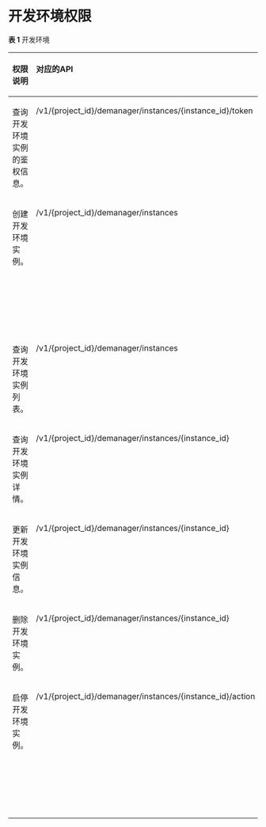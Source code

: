 # 开发环境权限<a name="modelarts_03_0162"></a>

**表 1**  开发环境

<a name="table46847342557"></a>
<table><thead align="left"><tr id="zh-cn_topic_0161309192_row199955416231"><th class="cellrowborder" valign="top" width="15.329999999999998%" id="mcps1.2.6.1.1"><p id="p1360513218173"><a name="p1360513218173"></a><a name="p1360513218173"></a><strong id="b3665138172710"><a name="b3665138172710"></a><a name="b3665138172710"></a>权限说明</strong></p>
</th>
<th class="cellrowborder" valign="top" width="30.72%" id="mcps1.2.6.1.2"><p id="zh-cn_topic_0161309192_p610676142414"><a name="zh-cn_topic_0161309192_p610676142414"></a><a name="zh-cn_topic_0161309192_p610676142414"></a><strong id="b166714822711"><a name="b166714822711"></a><a name="b166714822711"></a>对应的API</strong></p>
</th>
<th class="cellrowborder" valign="top" width="9.33%" id="mcps1.2.6.1.3"><p id="zh-cn_topic_0161309192_p14995741232"><a name="zh-cn_topic_0161309192_p14995741232"></a><a name="zh-cn_topic_0161309192_p14995741232"></a><strong id="b1866828182715"><a name="b1866828182715"></a><a name="b1866828182715"></a>方法</strong></p>
</th>
<th class="cellrowborder" valign="top" width="21.59%" id="mcps1.2.6.1.4"><p id="zh-cn_topic_0161309192_p2995114142313"><a name="zh-cn_topic_0161309192_p2995114142313"></a><a name="zh-cn_topic_0161309192_p2995114142313"></a><strong id="b17669286271"><a name="b17669286271"></a><a name="b17669286271"></a>授权项</strong></p>
</th>
<th class="cellrowborder" valign="top" width="23.03%" id="mcps1.2.6.1.5"><p id="zh-cn_topic_0161309192_p22251522192418"><a name="zh-cn_topic_0161309192_p22251522192418"></a><a name="zh-cn_topic_0161309192_p22251522192418"></a><strong id="b055224714181"><a name="b055224714181"></a><a name="b055224714181"></a>依赖其他服务的最小化授权项</strong></p>
</th>
</tr>
</thead>
<tbody><tr id="row1133031753211"><td class="cellrowborder" valign="top" width="15.329999999999998%" headers="mcps1.2.6.1.1 "><p id="zh-cn_topic_0161309192_p399618432316"><a name="zh-cn_topic_0161309192_p399618432316"></a><a name="zh-cn_topic_0161309192_p399618432316"></a>查询开发环境实例的鉴权信息。</p>
</td>
<td class="cellrowborder" valign="top" width="30.72%" headers="mcps1.2.6.1.2 "><p id="zh-cn_topic_0161309192_p189962417233"><a name="zh-cn_topic_0161309192_p189962417233"></a><a name="zh-cn_topic_0161309192_p189962417233"></a>/v1/{project_id}/demanager/instances/{instance_id}/token</p>
</td>
<td class="cellrowborder" valign="top" width="9.33%" headers="mcps1.2.6.1.3 "><p id="zh-cn_topic_0161309192_p169966410236"><a name="zh-cn_topic_0161309192_p169966410236"></a><a name="zh-cn_topic_0161309192_p169966410236"></a>GET</p>
</td>
<td class="cellrowborder" valign="top" width="21.59%" headers="mcps1.2.6.1.4 "><p id="zh-cn_topic_0161309192_p29963417231"><a name="zh-cn_topic_0161309192_p29963417231"></a><a name="zh-cn_topic_0161309192_p29963417231"></a>modelarts:notebook:access</p>
</td>
<td class="cellrowborder" valign="top" width="23.03%" headers="mcps1.2.6.1.5 "><p id="p16858523920"><a name="p16858523920"></a><a name="p16858523920"></a>-</p>
</td>
</tr>
<tr id="row469743813322"><td class="cellrowborder" valign="top" width="15.329999999999998%" headers="mcps1.2.6.1.1 "><p id="zh-cn_topic_0161309192_p1099510419236"><a name="zh-cn_topic_0161309192_p1099510419236"></a><a name="zh-cn_topic_0161309192_p1099510419236"></a>创建开发环境实例。</p>
</td>
<td class="cellrowborder" valign="top" width="30.72%" headers="mcps1.2.6.1.2 "><p id="zh-cn_topic_0161309192_p1799512414239"><a name="zh-cn_topic_0161309192_p1799512414239"></a><a name="zh-cn_topic_0161309192_p1799512414239"></a>/v1/{project_id}/demanager/instances</p>
</td>
<td class="cellrowborder" valign="top" width="9.33%" headers="mcps1.2.6.1.3 "><p id="zh-cn_topic_0161309192_p499516462317"><a name="zh-cn_topic_0161309192_p499516462317"></a><a name="zh-cn_topic_0161309192_p499516462317"></a>POST</p>
</td>
<td class="cellrowborder" valign="top" width="21.59%" headers="mcps1.2.6.1.4 "><p id="zh-cn_topic_0161309192_p12995124142310"><a name="zh-cn_topic_0161309192_p12995124142310"></a><a name="zh-cn_topic_0161309192_p12995124142310"></a>modelarts:notebook:create</p>
</td>
<td class="cellrowborder" valign="top" width="23.03%" headers="mcps1.2.6.1.5 "><p id="p1549163042817"><a name="p1549163042817"></a><a name="p1549163042817"></a>obs:bucket:CreateBucket</p>
<p id="p113061738172815"><a name="p113061738172815"></a><a name="p113061738172815"></a>obs:bucket:ListBucket</p>
<p id="p652685314187"><a name="p652685314187"></a><a name="p652685314187"></a>obs:bucket:ListAllMyBuckets</p>
<p id="p1630615384285"><a name="p1630615384285"></a><a name="p1630615384285"></a>obs:bucket:HeadBucket</p>
<p id="p930617384283"><a name="p930617384283"></a><a name="p930617384283"></a>obs:object:GetObject</p>
<p id="p53061382286"><a name="p53061382286"></a><a name="p53061382286"></a>obs:object:PutObject</p>
<p id="p4306173811288"><a name="p4306173811288"></a><a name="p4306173811288"></a>obs:object:DeleteObject</p>
</td>
</tr>
<tr id="row13828335203214"><td class="cellrowborder" valign="top" width="15.329999999999998%" headers="mcps1.2.6.1.1 "><p id="zh-cn_topic_0161309192_p1399514462313"><a name="zh-cn_topic_0161309192_p1399514462313"></a><a name="zh-cn_topic_0161309192_p1399514462313"></a>查询开发环境实例列表。</p>
</td>
<td class="cellrowborder" valign="top" width="30.72%" headers="mcps1.2.6.1.2 "><p id="zh-cn_topic_0161309192_p69951846230"><a name="zh-cn_topic_0161309192_p69951846230"></a><a name="zh-cn_topic_0161309192_p69951846230"></a>/v1/{project_id}/demanager/instances</p>
</td>
<td class="cellrowborder" valign="top" width="9.33%" headers="mcps1.2.6.1.3 "><p id="zh-cn_topic_0161309192_p7995144162310"><a name="zh-cn_topic_0161309192_p7995144162310"></a><a name="zh-cn_topic_0161309192_p7995144162310"></a>GET</p>
</td>
<td class="cellrowborder" valign="top" width="21.59%" headers="mcps1.2.6.1.4 "><p id="zh-cn_topic_0161309192_p4995194152318"><a name="zh-cn_topic_0161309192_p4995194152318"></a><a name="zh-cn_topic_0161309192_p4995194152318"></a>modelarts:notebook:list</p>
</td>
<td class="cellrowborder" valign="top" width="23.03%" headers="mcps1.2.6.1.5 "><p id="p129014296559"><a name="p129014296559"></a><a name="p129014296559"></a>-</p>
</td>
</tr>
<tr id="zh-cn_topic_0161309192_row1799524142310"><td class="cellrowborder" valign="top" width="15.329999999999998%" headers="mcps1.2.6.1.1 "><p id="zh-cn_topic_0161309192_p09951648230"><a name="zh-cn_topic_0161309192_p09951648230"></a><a name="zh-cn_topic_0161309192_p09951648230"></a>查询开发环境实例详情。</p>
</td>
<td class="cellrowborder" valign="top" width="30.72%" headers="mcps1.2.6.1.2 "><p id="zh-cn_topic_0161309192_p149958412314"><a name="zh-cn_topic_0161309192_p149958412314"></a><a name="zh-cn_topic_0161309192_p149958412314"></a>/v1/{project_id}/demanager/instances/{instance_id}</p>
</td>
<td class="cellrowborder" valign="top" width="9.33%" headers="mcps1.2.6.1.3 "><p id="zh-cn_topic_0161309192_p39951645236"><a name="zh-cn_topic_0161309192_p39951645236"></a><a name="zh-cn_topic_0161309192_p39951645236"></a>GET</p>
</td>
<td class="cellrowborder" valign="top" width="21.59%" headers="mcps1.2.6.1.4 "><p id="zh-cn_topic_0161309192_p139951646235"><a name="zh-cn_topic_0161309192_p139951646235"></a><a name="zh-cn_topic_0161309192_p139951646235"></a>modelarts:notebook:get</p>
</td>
<td class="cellrowborder" valign="top" width="23.03%" headers="mcps1.2.6.1.5 "><p id="p10876343142813"><a name="p10876343142813"></a><a name="p10876343142813"></a>-</p>
</td>
</tr>
<tr id="zh-cn_topic_0161309192_row2995248235"><td class="cellrowborder" valign="top" width="15.329999999999998%" headers="mcps1.2.6.1.1 "><p id="zh-cn_topic_0161309192_p499544182311"><a name="zh-cn_topic_0161309192_p499544182311"></a><a name="zh-cn_topic_0161309192_p499544182311"></a>更新开发环境实例信息。</p>
</td>
<td class="cellrowborder" valign="top" width="30.72%" headers="mcps1.2.6.1.2 "><p id="zh-cn_topic_0161309192_p8995843236"><a name="zh-cn_topic_0161309192_p8995843236"></a><a name="zh-cn_topic_0161309192_p8995843236"></a>/v1/{project_id}/demanager/instances/{instance_id}</p>
</td>
<td class="cellrowborder" valign="top" width="9.33%" headers="mcps1.2.6.1.3 "><p id="zh-cn_topic_0161309192_p1499544102313"><a name="zh-cn_topic_0161309192_p1499544102313"></a><a name="zh-cn_topic_0161309192_p1499544102313"></a>PUT</p>
</td>
<td class="cellrowborder" valign="top" width="21.59%" headers="mcps1.2.6.1.4 "><p id="zh-cn_topic_0161309192_p8995134142319"><a name="zh-cn_topic_0161309192_p8995134142319"></a><a name="zh-cn_topic_0161309192_p8995134142319"></a>modelarts:notebook:update</p>
</td>
<td class="cellrowborder" valign="top" width="23.03%" headers="mcps1.2.6.1.5 "><p id="p0613142811288"><a name="p0613142811288"></a><a name="p0613142811288"></a>-</p>
</td>
</tr>
<tr id="zh-cn_topic_0161309192_row3995194112316"><td class="cellrowborder" valign="top" width="15.329999999999998%" headers="mcps1.2.6.1.1 "><p id="zh-cn_topic_0161309192_p19996642236"><a name="zh-cn_topic_0161309192_p19996642236"></a><a name="zh-cn_topic_0161309192_p19996642236"></a>删除开发环境实例。</p>
</td>
<td class="cellrowborder" valign="top" width="30.72%" headers="mcps1.2.6.1.2 "><p id="zh-cn_topic_0161309192_p1995246236"><a name="zh-cn_topic_0161309192_p1995246236"></a><a name="zh-cn_topic_0161309192_p1995246236"></a>/v1/{project_id}/demanager/instances/{instance_id}</p>
</td>
<td class="cellrowborder" valign="top" width="9.33%" headers="mcps1.2.6.1.3 "><p id="zh-cn_topic_0161309192_p5995174152317"><a name="zh-cn_topic_0161309192_p5995174152317"></a><a name="zh-cn_topic_0161309192_p5995174152317"></a>DELETE</p>
</td>
<td class="cellrowborder" valign="top" width="21.59%" headers="mcps1.2.6.1.4 "><p id="zh-cn_topic_0161309192_p3995204142315"><a name="zh-cn_topic_0161309192_p3995204142315"></a><a name="zh-cn_topic_0161309192_p3995204142315"></a>modelarts:notebook:delete</p>
</td>
<td class="cellrowborder" valign="top" width="23.03%" headers="mcps1.2.6.1.5 "><p id="p1226018529198"><a name="p1226018529198"></a><a name="p1226018529198"></a>-</p>
</td>
</tr>
<tr id="zh-cn_topic_0161309192_row9995140238"><td class="cellrowborder" valign="top" width="15.329999999999998%" headers="mcps1.2.6.1.1 "><p id="zh-cn_topic_0161309192_p10996140236"><a name="zh-cn_topic_0161309192_p10996140236"></a><a name="zh-cn_topic_0161309192_p10996140236"></a>启停开发环境实例。</p>
</td>
<td class="cellrowborder" valign="top" width="30.72%" headers="mcps1.2.6.1.2 "><p id="zh-cn_topic_0161309192_p19967452318"><a name="zh-cn_topic_0161309192_p19967452318"></a><a name="zh-cn_topic_0161309192_p19967452318"></a>/v1/{project_id}/demanager/instances/{instance_id}/action</p>
</td>
<td class="cellrowborder" valign="top" width="9.33%" headers="mcps1.2.6.1.3 "><p id="zh-cn_topic_0161309192_p169961249237"><a name="zh-cn_topic_0161309192_p169961249237"></a><a name="zh-cn_topic_0161309192_p169961249237"></a>POST</p>
</td>
<td class="cellrowborder" valign="top" width="21.59%" headers="mcps1.2.6.1.4 "><p id="zh-cn_topic_0161309192_p699624182318"><a name="zh-cn_topic_0161309192_p699624182318"></a><a name="zh-cn_topic_0161309192_p699624182318"></a>modelarts:notebook:action</p>
</td>
<td class="cellrowborder" valign="top" width="23.03%" headers="mcps1.2.6.1.5 "><p id="p17488154792819"><a name="p17488154792819"></a><a name="p17488154792819"></a>obs:bucket:CreateBucket</p>
<p id="p6489134762811"><a name="p6489134762811"></a><a name="p6489134762811"></a>obs:bucket:ListBucket</p>
<p id="p2905144831817"><a name="p2905144831817"></a><a name="p2905144831817"></a>obs:bucket:ListAllMyBuckets</p>
<p id="p1031518818343"><a name="p1031518818343"></a><a name="p1031518818343"></a>obs:bucket:HeadBucket</p>
<p id="p6489154711285"><a name="p6489154711285"></a><a name="p6489154711285"></a>obs:object:GetObject</p>
<p id="p17489144715289"><a name="p17489144715289"></a><a name="p17489144715289"></a>obs:object:PutObject</p>
<p id="p14489347122811"><a name="p14489347122811"></a><a name="p14489347122811"></a>obs:object:DeleteObject</p>
</td>
</tr>
</tbody>
</table>

